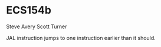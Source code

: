 # ECS154b
Steve Avery
Scott Turner

JAL instruction jumps to one instruction earlier than it should.

